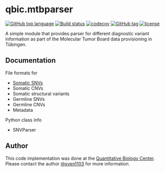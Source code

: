 # qbic.mtbparser

[![GitHub top language](https://img.shields.io/github/languages/top/qbicsoftware/qbic.mtbparser.svg)]() [![Build status](https://travis-ci.org/qbicsoftware/qbic.mtbparser.svg?branch=master)](https://travis-ci.org/master/qbic.mtbparser/) [![codecov](https://codecov.io/gh/qbicsoftware/qbic.mtbparser/branch/master/graph/badge.svg)](https://codecov.io/gh/qbicsoftware/qbic.mtbparser/) [![GitHub tag](https://img.shields.io/github/release/qbicsoftware/qbic.mtbparser/all.svg)](https://github.com/qbicsoftware/qbic.mtbparser/releases) [![license](https://img.shields.io/github/license/qbicsoftware/qbic.mtbparser.svg)]()

A simple module that provides parser for different diagnostic variant information as part of the Molecular Tumor Board data provisioning in Tübingen.

## Documentation

File formats for
* [Somatic SNVs](./docs/somatic_snvs.md)
* Somatic CNVs
* Somatic structural variants
* Germline SNVs
* Germline CNVs
* Metadata

Python class info
* SNVParser

## Author
This code implementation was done at the [Quantitative Biology Center](http://qbic.life). Please contact the author [@sven1103](https://github.com/sven1103) for more information.
